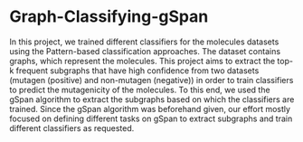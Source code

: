 # Graph-Classifying-gSpan
In this project, we trained different classifiers for the molecules datasets using the Pattern-based classification
approaches. The dataset contains graphs, which represent the molecules. This project aims to extract the
top-k frequent subgraphs that have high confidence from two datasets (mutagen (positive) and non-mutagen
(negative)) in order to train classifiers to predict the mutagenicity of the molecules. To this end, we used
the gSpan algorithm to extract the subgraphs based on which the classifiers are trained. Since the gSpan
algorithm was beforehand given, our effort mostly focused on defining different tasks on gSpan to extract
subgraphs and train different classifiers as requested.
